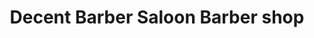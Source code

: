 ---
title: "Decent Barber Saloon Barber shop"
url: /karachi/decent-barber-saloon-barber-shop/
shop: hairdresser
---